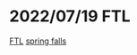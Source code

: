 # 2022/07/19 FTL

[FTL](https://math.ucr.edu/home/baez/physics/Relativity/SpeedOfLight/FTL.html#3)
[spring falls](https://www.youtube.com/watch?v=8UimHnsWSBc)
